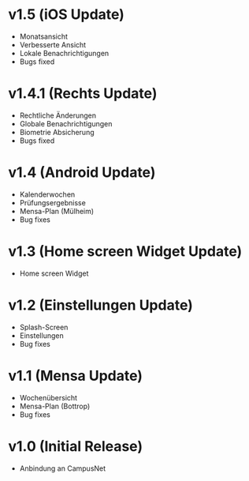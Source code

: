 # v1.5 (iOS Update)

- Monatsansicht
- Verbesserte Ansicht
- Lokale Benachrichtigungen
- Bugs fixed

# v1.4.1 (Rechts Update)

- Rechtliche Änderungen
- Globale Benachrichtigungen
- Biometrie Absicherung
- Bugs fixed

# v1.4 (Android Update)

- Kalenderwochen
- Prüfungsergebnisse
- Mensa-Plan (Mülheim)
- Bug fixes

# v1.3 (Home screen Widget Update)

- Home screen Widget

# v1.2 (Einstellungen Update)

- Splash-Screen
- Einstellungen
- Bug fixes

# v1.1 (Mensa Update)

- Wochenübersicht
- Mensa-Plan (Bottrop)
- Bug fixes

# v1.0 (Initial Release)

- Anbindung an CampusNet
